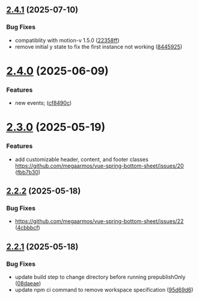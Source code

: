 ## [2.4.1](https://github.com/megaarmos/vue-spring-bottom-sheet/compare/v2.4.0...v2.4.1) (2025-07-10)


### Bug Fixes

* compatiblity with motion-v 1.5.0 ([22358ff](https://github.com/megaarmos/vue-spring-bottom-sheet/commit/22358ff15ac5c77d71b2aa0e1663c7fc56cd076b))
* remove initial y state to fix the first instance not working ([8445925](https://github.com/megaarmos/vue-spring-bottom-sheet/commit/8445925fb1f4e711eea51decb24920a6bc5d8d74))

# [2.4.0](https://github.com/megaarmos/vue-spring-bottom-sheet/compare/v2.3.0...v2.4.0) (2025-06-09)


### Features

* new events; ([cf8490c](https://github.com/megaarmos/vue-spring-bottom-sheet/commit/cf8490c814422cf5d5961f5f9d3986a52ee535df))

# [2.3.0](https://github.com/megaarmos/vue-spring-bottom-sheet/compare/v2.2.2...v2.3.0) (2025-05-19)


### Features

* add customizable header, content, and footer classes https://github.com/megaarmos/vue-spring-bottom-sheet/issues/20 ([fbb7b30](https://github.com/megaarmos/vue-spring-bottom-sheet/commit/fbb7b301774803e51edfdce45a09cba3789bcea2))

## [2.2.2](https://github.com/megaarmos/vue-spring-bottom-sheet/compare/v2.2.1...v2.2.2) (2025-05-18)


### Bug Fixes

* https://github.com/megaarmos/vue-spring-bottom-sheet/issues/22 ([4cbbbcf](https://github.com/megaarmos/vue-spring-bottom-sheet/commit/4cbbbcf5bf392b11e4752b14230c265063445ae8))

## [2.2.1](https://github.com/megaarmos/vue-spring-bottom-sheet/compare/v2.2.0...v2.2.1) (2025-05-18)


### Bug Fixes

* update build step to change directory before running prepublishOnly ([08daeae](https://github.com/megaarmos/vue-spring-bottom-sheet/commit/08daeae87171170f9b7cc1bb80cc28b61ffff8b3))
* update npm ci command to remove workspace specification ([95d69d6](https://github.com/megaarmos/vue-spring-bottom-sheet/commit/95d69d6b6d677335493eb109900b611af5780e44))
